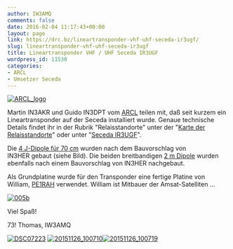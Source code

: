 ```yaml
---
author: IW3AMQ
comments: false
date: 2016-02-04 11:17:43+00:00
layout: page
link: https://drc.bz/lineartransponder-vhf-uhf-seceda-ir3ugf/
slug: lineartransponder-vhf-uhf-seceda-ir3ugf
title: Lineartransponder VHF / UHF Seceda IR3UGF
wordpress_id: 11530
categories:
- ARCL
- Umsetzer Seceda
---
```


[![ARCL_logo](https://drc.bz/wp-content/uploads/2016/02/ARCL_logo-255x300.jpg)](https://drc.bz/wp-content/uploads/2016/02/ARCL_logo.jpg)

Martin IN3AKR und Guido IN3DPT vom [ARCL](http://www.arcl.eu) teilen mit, daß seit kurzem ein Lineartransponder auf der Seceda installiert wurde. Genaue technische Details findet ihr in der Rubrik "Relaisstandorte" unter der "[Karte der Relaisstandorte](https://drc.bz/relaisstandorte/karte-der-relaisstandorte/)" oder unter "[Seceda IR3UGF](https://drc.bz/relaisstandorte/seceda-ir3ugf/)".

Die [4 J-Dipole für 70 cm](http://www.rrs-web.net/in3her/70cm_antenne_her.html) wurden nach dem Bauvorschlag von IN3HER gebaut (siehe Bild). Die beiden breitbandigen [2 m Dipole](http://www.rrs-web.net/in3her/2m_antenne_her.html) wurden ebenfalls nach einem Bauvorschlag von IN3HER nachgebaut.

Als Grundplatine wurde für den Transponder eine fertige Platine von William, [PE1RAH](http://www.leijenaarelectronics.nl/leijenaar_electronics_025.htm) verwendet. William ist Mitbauer der Amsat-Satelliten ...

[![005b](https://drc.bz/wp-content/uploads/2016/02/005b-300x294.jpg)](https://drc.bz/wp-content/uploads/2016/02/005b.jpg)

Viel Spaß!

73! Thomas, IW3AMQ

[![DSC07223](https://drc.bz/wp-content/uploads/2016/02/DSC07223-300x200.jpg)](https://drc.bz/wp-content/uploads/2016/02/DSC07223.jpg) [![20151126_100710](https://drc.bz/wp-content/uploads/2016/02/20151126_100710-169x300.jpg)](https://drc.bz/wp-content/uploads/2016/02/20151126_100710.jpg)[![20151126_100719](https://drc.bz/wp-content/uploads/2016/02/20151126_100719-300x169.jpg)](https://drc.bz/wp-content/uploads/2016/02/20151126_100719.jpg)
